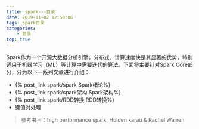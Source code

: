 ```yaml
---
title: spark---目录
date: 2019-11-02 12:50:06
tags: spark目录
categories: 
    - 目录
top: true
---
```


Spark作为一个开源大数据分析引擎，分布式、计算速度快是其显著的优势，特别适用于机器学习（ML）等计算中需要迭代的算法。下面将主要针对Spark Core部分，分为以下一系列文章进行介绍：

- {% post_link spark/spark Spark绪论%}
- {% post_link spark/spark架构 Spark架构%}
- {% post_link spark/RDD转换 RDD转换%}
- 键值对处理



> 参考书目：high performance spark, Holden karau & Rachel Warren